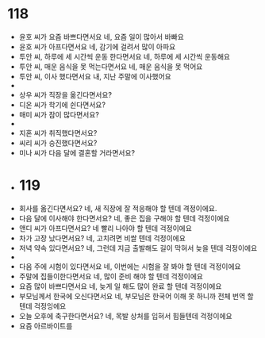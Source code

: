 # 118
- 윤호 씨가 요즘 바쁘다면서요
  네, 요즘 일이 많아서 바빠요
- 윤호 씨가 아프다면서요
  네, 감기에 걸려서 많이 아파요
- 투안 씨, 하루에 세 시간씩 운동 한다면서요
  네, 하루에 세 시간씩 운동해요
- 투안 씨, 매운 음식을 못 먹는다면서요
  네, 매운 음식을 못 먹어요
- 투안 씨, 이사 했다면서요
  내, 지난 주말에 이사했어요
-
- 상우 씨가 직장을 옮긴다면서요?
- 디온 씨가 학기에 쉰다면서요?
- 매미 씨가 잠이 많다면서요?
-
- 지혼 씨가 취직했다면서요?
- 씨리 씨가 승진했다면서요?
- 미나 씨가 다음 달에 결혼할 거라면서요?
- # 119
- 회사를 옮긴다면서요?
  네, 새  직장에 잘 적응해야 할 텐데 격정이에요.
- 다음 달에 이사해야 한다면서요?
  네, 좋은 집을 구해야 할 텐데 걱정이에요
- 앤디 씨가 아프다면서요?
  네 빨리 나아야 할 텐데 걱정이에요
- 차가 고장 났다면서요?
  네, 고치려면 비쌀 텐데 걱정이에요
- 저녁 약속 있다면서요?
  네, 그런데 지금 출발해도 길이 막혀서 늦을 텐데 걱정이에요
-
- 다음 주에 시험이 있다면서요
  네, 이번에는 시험을 잘 봐야 할 텐데 걱정이에요
- 주말에 집들이한다면서요
  네, 많이 준비 해야 할 텐데 걱정이에요
- 요즘 많이 바쁘다면서요
  네, 늦게 일 해도 많이 완료 할 텐데 걱정이에요
- 부모님께서 한국에 오신다면서요
  네, 부모님은 한국어 이해 못 하니까 전체 번역 할 텐데 걱정잉에요
- 오늘 오후에 축구한다면서요?
  네, 목발 상처를 입혀서 힘들텐데 걱정이에요
- 요즘 아르바이트를